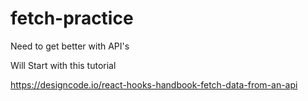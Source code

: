 # fetch-practice
Need to get better with API's

Will Start with this tutorial 

https://designcode.io/react-hooks-handbook-fetch-data-from-an-api